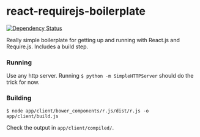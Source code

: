 # react-requirejs-boilerplate

[![Dependency Status](http://img.shields.io/gemnasium/srn/react-requirejs-boilerplate.svg?style=flat-square)](https://gemnasium.com/srn/react-requirejs-boilerplate)

Really simple boilerplate for getting up and running with React.js and Require.js. Includes a build step.

### Running

Use any http server. Running `$ python -m SimpleHTTPServer` should do the trick for now.

### Building

`$ node app/client/bower_components/r.js/dist/r.js -o app/client/build.js`

Check the output in `app/client/compiled/`.
